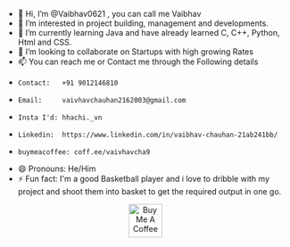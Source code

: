 - 👋 Hi, I’m @Vaibhav0621 , you can call me Vaibhav
- 👀 I’m interested in project building, management and developments.
- 🌱 I’m currently learning Java and have already learned C, C++, Python, Html and CSS.
- 💞️ I’m looking to collaborate on Startups with high growing Rates
- 📫 You can reach me or Contact me through the Following details
-     Contact:   +91 9012146810
-     Email:     vaivhavchauhan2162003@gmail.com
-     Insta I'd: hhachi._vn
-     Linkedin:  https://www.linkedin.com/in/vaibhav-chauhan-21ab241bb/
-     buymeacoffee: coff.ee/vaivhavcha9
- 😄 Pronouns: He/Him
- ⚡ Fun fact: I'm a good Basketball player and i love to dribble with my project and shoot them into basket to get the required output in one go.

<div align="center">
  <a href="https://www.buymeacoffee.com/vaivhavcha9" target="_blank">
    <img src="https://img.shields.io/badge/Buy%20Me%20A%20Coffee-Support%20Development-yellow?style=for-the-badge&logo=buy-me-a-coffee&logoColor=white" alt="Buy Me A Coffee" height="60">
  </a>
</div>

<!---
Vaibhav0621/Vaibhav0621 is a ✨ special ✨ repository because its `README.md` (this file) appears on your GitHub profile.
You can click the Preview link to take a look at your changes.
--->
